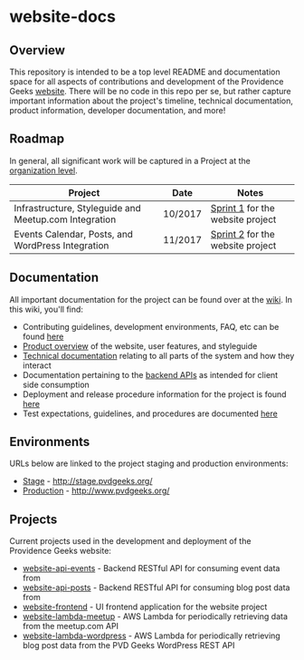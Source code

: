 # website-docs

## Overview
This repository is intended to be a top level README and documentation space for all aspects of contributions and development of the Providence Geeks [website](http://providencegeeks.com/).
There will be no code in this repo per se, but rather capture important information about the project's timeline, technical documentation, product information, developer documentation, and more!

## Roadmap
In general, all significant work will be captured in a Project at the [organization level](https://github.com/orgs/ProvidenceGeeks/projects).

| Project     |   Date   | Notes |
| ------------- | -------- | ------ |
| Infrastructure, Styleguide and Meetup.com Integration | 10/2017 | [Sprint 1](https://github.com/orgs/ProvidenceGeeks/projects/1) for the website project |
| Events Calendar, Posts, and WordPress Integration | 11/2017 | [Sprint 2](https://github.com/orgs/ProvidenceGeeks/projects/2) for the website project |

## Documentation
All important documentation for the project can be found over at the [wiki](https://github.com/ProvidenceGeeks/website-docs/wiki).  In this wiki, you'll find:

* Contributing guidelines, development environments, FAQ, etc can be found [here](https://github.com/ProvidenceGeeks/website-docs/wiki/Onboarding-Guide)
* [Product overview](https://github.com/ProvidenceGeeks/website-docs/wiki/Application-Design) of the website, user features, and styleguide
* [Technical documentation](https://github.com/ProvidenceGeeks/website-docs/wiki/Technical-Architecture) relating to all parts of the system and how they interact
* Documentation pertaining to the [backend APIs](https://github.com/ProvidenceGeeks/website-docs/wiki/API-Specification) as intended for client side consumption
* Deployment and release procedure information for the project is found [here](https://github.com/ProvidenceGeeks/website-docs/wiki/Release-Management)
* Test expectations, guidelines, and procedures are documented [here](https://github.com/ProvidenceGeeks/website-docs/wiki/Testing-Guide)

## Environments
URLs below are linked to the project staging and production environments:
- [Stage](http://stage.pvdgeeks.org) - http://stage.pvdgeeks.org/
- [Production](http://www.pvdgeeks.org) - http://www.pvdgeeks.org/

## Projects
Current projects used in the development and deployment of the Providence Geeks website:

- [website-api-events](https://github.com/ProvidenceGeeks/website-api-events) - Backend RESTful API for consuming event data from
- [website-api-posts](https://github.com/ProvidenceGeeks/website-api-posts) - Backend RESTful API for consuming blog post data from
- [website-frontend](https://github.com/ProvidenceGeeks/website-frontend) - UI frontend application for the website project
- [website-lambda-meetup](https://github.com/ProvidenceGeeks/website-lambda-meetup) - AWS Lambda for periodically retrieving data from the meetup.com API
- [website-lambda-wordpress](https://github.com/ProvidenceGeeks/website-lambda-wordpress) - AWS Lambda for periodically retrieving blog post data from the PVD Geeks WordPress REST API
